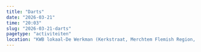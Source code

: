 ```yaml
---
title: "Darts"
date: "2026-03-21"
time: "20:03"
slug: "2026-03-21-darts"
pagetype: "activiteiten"
location: "KWB lokaal-De Werkman (Kerkstraat, Merchtem Flemish Region, Belgium)"
---
```





